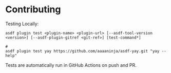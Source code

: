 # Contributing

Testing Locally:

```shell
asdf plugin test <plugin-name> <plugin-url> [--asdf-tool-version <version>] [--asdf-plugin-gitref <git-ref>] [test-command*]

#
asdf plugin test yay https://github.com/aaaaninja/asdf-yay.git "yay --help"
```

Tests are automatically run in GitHub Actions on push and PR.
